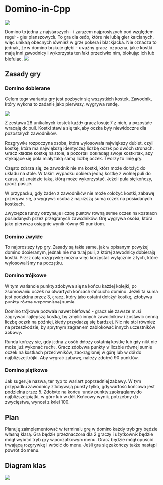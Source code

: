 # Domino-in-Cpp

![](https://i.imgur.com/ezqRHGU.png)

Domino to jedna z najstarszych - i zarazem najprostszych pod względem reguł - gier planszowych. To gra dla osób, które nie lubią gier karcianych, więc unikają obecnych również w grze pokera i blackjacka. Nie oznacza to jednak, że w domino brakuje głębi - uważny gracz rozpozna, jakie kostki mają inni zawodnicy i wykorzysta ten fakt przeciwko nim, blokując ich lub blefując.
![](https://i.imgur.com/A5UGD8U.png)

## Zasady gry

### Domino dobierane

Celem tego wariantu gry jest pozbycie się wszystkich kostek. Zawodnik, który wykona to zadanie jako pierwszy, wygrywa rundę.

![](https://i.imgur.com/Sa9Jz4q.png)



Z zestawu 28 unikalnych kostek każdy gracz losuje 7 z nich, a pozostałe wracają do puli. Kostki stawia się tak, aby oczka były niewidoczne dla pozostałych zawodników.

Rozgrywkę rozpoczyna osoba, która wylosowała największy dublet, czyli kostkę, która ma największą identyczną liczbę oczek po dwóch stronach. Gracz kładzie kostkę na stole, a pozostali dokładają swoje kostki tak, aby stykające się pola miały taką samą liczbę oczek. Tworzy to linię gry.

Często zdarza się, że zawodnik nie ma kostki, którą może dołożyć do układu na stole. W takim wypadku dobiera jedną kostkę z wolnej puli do czasu, aż znajdzie taką, którą może wykorzystać. Jeżeli pula się kończy, gracz pasuje.

W przypadku, gdy żaden z zawodników nie może dołożyć kostki, zabawę przerywa się, a wygrywa osoba z najniższą sumą oczek na posiadanych kostkach.

Zwycięzca rundy otrzymuje liczbę puntów równą sumie oczek na kostkach posiadanych przez przegranych zawodników. Grę wygrywa osoba, która jako pierwsza osiągnie wynik równy 60 punktom.

### Domino zwykłe

To najprostszy typ gry. Zasady są takie same, jak w opisanym powyżej domino dobieranym, jednak nie ma tutaj puli, z której zawodnicy dobierają kostki. Przez całą rozgrywkę można więc korzystać wyłącznie z tych, które wylosowaliśmy na początku.

### Domino trójkowe

W tym wariancie punkty zdobywa się na końcu każdej kolejki, po zsumowaniu oczek na otwartych końcach łańcucha domino. Jeżeli ta suma jest podzielna przez 3, gracz, który jako ostatni dołożył kostkę, zdobywa punkty równe wspomnianej sumie.

Domino trójkowe pozwala nawet blefować - gracz nie zawsze musi zagrywać najlepszą kostką, by zmylić innych zawodników i zostawić cenną liczbę oczek na później, kiedy przydadzą się bardziej. Nic nie stoi również na przeszkodzie, by sprytnym zagraniem zablokować innych uczestników zabawy.

Runda kończy się, gdy jedna z osób dołoży ostatnią kostkę lub gdy nikt nie może już wykonać ruchu. Gracz zdobywa punkty w liczbie równej sumie oczek na kostkach przeciwników, zaokrąglonej w górę lub w dół do najbliższej trójki. Aby wygrać zabawę, należy zdobyć 90 punktów.

### Domino piątkowe

Jak sugeruje nazwa, ten typ to wariant poprzedniej zabawy. W tym przypadku zawodnicy zdobywają punkty tylko, gdy wartość końcowa jest podzielna przez 5. Zdobyte na końcu rundy punkty zaokrąglamy do najbliższej piątki, w górę lub w dół. Końcowy wynik, potrzebny do zwycięstwa, wynosi z kolei 100.
## Plan
Planuję zaimplementować w terminalu grę w domino każdy tryb gry będzie własną klasą. Gra będzie przeznaczona dla 2 graczy i użytkownik będzie mógł wybrać tryb gry w poczatkowym menu. Gracz będzie mógł opuścić trwającą rozgrywkę i wrócić do menu. Jeśli gra się zakończy także nastąpi powrót do menu.
## Diagram klas

![](https://i.imgur.com/mn6BJCR.png)
